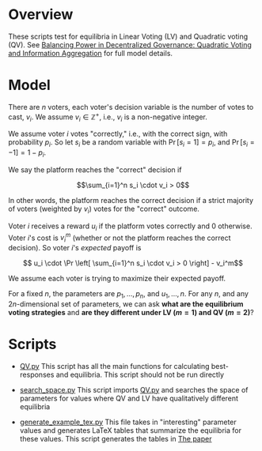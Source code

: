 # Overview

These scripts test for equilibria in Linear Voting (LV) and Quadratic voting (QV).
See [Balancing Power in Decentralized Governance: Quadratic Voting and Information Aggregation](https://papers.ssrn.com/sol3/papers.cfm?abstract_id=4416748) for full model details.

# Model

There are $n$ voters, each voter's decision variable is the number of votes to cast, $v_i$.  We assume $v_i \in \mathbb{Z}^{+}$, i.e., $v_i$ is a non-negative integer.

We assume voter $i$ votes "correctly," i.e., with the correct sign, with probability $p_i$.  So let $s_i$ be a random variable with $\Pr [ s_i = 1] = p_i$, and $\Pr [ s_i = -1 ] = 1 -p_i$.

We say the platform reaches the "correct" decision if
```math
\sum_{i=1}^n s_i \cdot v_i > 0
```
In other words, the platform reaches the correct decision if a strict majority of voters (weighted by $v_i$) votes for the "correct" outcome.

Voter $i$ receives a reward $u_i$ if the platform votes correctly and 0 otherwise.  Voter $i$'s cost is $v_i^m$ (whether or not the platform reaches the correct decision).  So voter $i$'s *expected* payoff is
```math
   u_i \cdot \Pr \left[ \sum_{i=1}^n s_i \cdot v_i > 0 \right] - v_i^m
```

We assume each voter is trying to maximize their expected payoff.

For a fixed $n$, the parameters are $p_1,\ldots,p_n$, and $u_1,\ldots,n$.  For any $n$, and any $2n$-dimensional set of parameters, we can ask **what are the equilibrium voting strategies** and **are they different under LV ($m=1$) and QV ($m = 2$)**?

# Scripts

* [QV.py](QV.py) This script has all the main functions for calculating best-responses and equilibria.  This script should not be run directly

* [search_space.py](search_space.py) This script imports [QV.py](QV.py) and searches the space of parameters for values where QV and LV have qualitatively different equilibria

* [generate_example_tex.py](generate_example_tex.py) This file takes in "interesting" parameter values and generates LaTeX tables that summarize the equilibria for these values.  This script generates the tables in [The paper](https://papers.ssrn.com/sol3/papers.cfm?abstract_id=4416748) 
